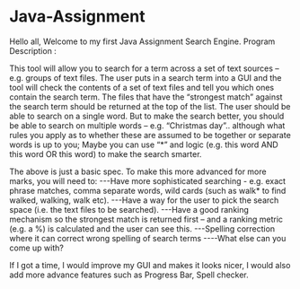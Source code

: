 # Java-Assignment
Hello all, Welcome to my first Java Assignment Search Engine. 
Program Description :

This tool will allow you to search for a term across a set of text sources – e.g. groups of text files.
The user puts in a search term into a GUI and the tool will check the contents of a set of text files and tell you which ones contain the search term. The files that have the “strongest match” against the search term should be returned at the top of the list.
The user should be able to search on a single word. But to make the search better, you should be able to search on multiple words – e.g. “Christmas day”.. although what rules you apply as to whether these are assumed to be together or separate words is up to you; Maybe you can use “*” and logic (e.g. this word AND this word OR this word) to make the search smarter.


The above is just a basic spec. To make this more advanced for more marks, you will need to:
---Have more sophisticated searching - e.g. exact phrase matches, comma separate words, wild cards (such as walk* to find walked, walking, walk etc).
---Have a way for the user to pick the search space (i.e. the text files to be searched).
---Have a good ranking mechanism so the strongest match is returned first – and a ranking metric (e.g. a %) is calculated and the user can see this.
---Spelling correction where it can correct wrong spelling of search terms
----What else can you come up with?


If I got a time, I would improve my GUI and makes it looks nicer, I would also add more advance features such as Progress Bar, Spell checker. 


